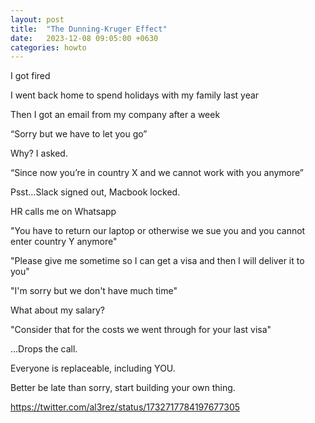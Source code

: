 ```yaml
---
layout: post
title:  "The Dunning-Kruger Effect"
date:   2023-12-08 09:05:00 +0630
categories: howto
---
```

I got fired

I went back home to spend holidays with my family last year
 
Then I got an email from my company after a week 

“Sorry but we have to let you go”
 
Why? I asked.
 
“Since now you’re in country X and we cannot work with you anymore” 

Psst...Slack signed out, Macbook locked.

HR calls me on Whatsapp

"You have to return our laptop or otherwise we sue you and you cannot enter country Y anymore"

"Please give me sometime so I can get a visa and then I will deliver it to you"

"I'm sorry but we don't have much time"

What about my salary? 

"Consider that for the costs we went through for your last visa"

...Drops the call.

Everyone is replaceable, including YOU.

Better be late than sorry, 
start building your own thing.

https://twitter.com/al3rez/status/1732717784197677305
